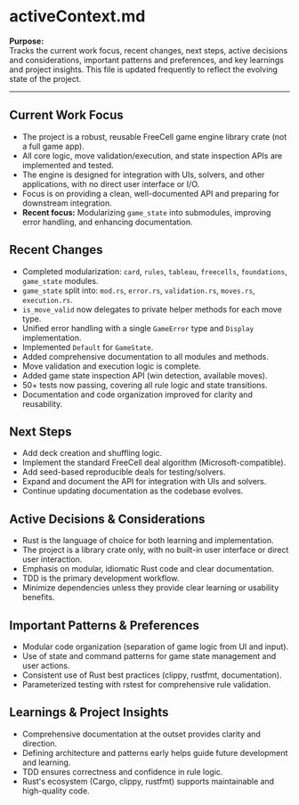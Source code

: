 # activeContext.md

**Purpose:**  
Tracks the current work focus, recent changes, next steps, active decisions and considerations, important patterns and preferences, and key learnings and project insights. This file is updated frequently to reflect the evolving state of the project.

---

## Current Work Focus

- The project is a robust, reusable FreeCell game engine library crate (not a full game app).
- All core logic, move validation/execution, and state inspection APIs are implemented and tested.
- The engine is designed for integration with UIs, solvers, and other applications, with no direct user interface or I/O.
- Focus is on providing a clean, well-documented API and preparing for downstream integration.
- **Recent focus:** Modularizing `game_state` into submodules, improving error handling, and enhancing documentation.

## Recent Changes

- Completed modularization: `card`, `rules`, `tableau`, `freecells`, `foundations`, `game_state` modules.
- `game_state` split into: `mod.rs`, `error.rs`, `validation.rs`, `moves.rs`, `execution.rs`.
- `is_move_valid` now delegates to private helper methods for each move type.
- Unified error handling with a single `GameError` type and `Display` implementation.
- Implemented `Default` for `GameState`.
- Added comprehensive documentation to all modules and methods.
- Move validation and execution logic is complete.
- Added game state inspection API (win detection, available moves).
- 50+ tests now passing, covering all rule logic and state transitions.
- Documentation and code organization improved for clarity and reusability.

## Next Steps

- Add deck creation and shuffling logic.
- Implement the standard FreeCell deal algorithm (Microsoft-compatible).
- Add seed-based reproducible deals for testing/solvers.
- Expand and document the API for integration with UIs and solvers.
- Continue updating documentation as the codebase evolves.

## Active Decisions & Considerations

- Rust is the language of choice for both learning and implementation.
- The project is a library crate only, with no built-in user interface or direct user interaction.
- Emphasis on modular, idiomatic Rust code and clear documentation.
- TDD is the primary development workflow.
- Minimize dependencies unless they provide clear learning or usability benefits.

## Important Patterns & Preferences

- Modular code organization (separation of game logic from UI and input).
- Use of state and command patterns for game state management and user actions.
- Consistent use of Rust best practices (clippy, rustfmt, documentation).
- Parameterized testing with rstest for comprehensive rule validation.

## Learnings & Project Insights

- Comprehensive documentation at the outset provides clarity and direction.
- Defining architecture and patterns early helps guide future development and learning.
- TDD ensures correctness and confidence in rule logic.
- Rust's ecosystem (Cargo, clippy, rustfmt) supports maintainable and high-quality code.

